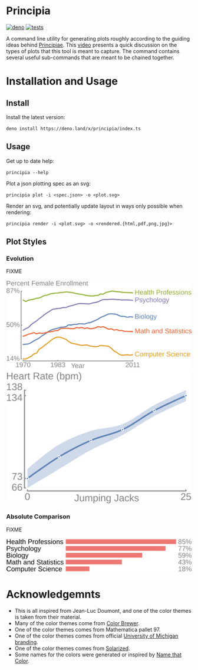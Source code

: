 Principia
=========

[![deno](https://img.shields.io/badge/deno-latest-informational)](https://deno.land/x/principia)
[![tests](https://github.com/erikbrinkman/principia/workflows/tests/badge.svg)](https://github.com/erikbrinkman/principia/actions?query=workflow%3Atests)

A command line utility for generating plots roughly according to the guiding ideas behind [Principiae](http://www.principiae.be).
This [video](https://youtu.be/6lm4wJ1qm0w) presents a quick discussion on the types of plots that this tool is meant to capture.
The command contains several useful sub-commands that are meant to be chained together.


Installation and Usage
======================

Install
-------

Install the latest version:
```
deno install https://deno.land/x/principia/index.ts
```

Usage
-----

Get up to date help:
```
principia --help
```

Plot a json plotting spec as an svg:
```
principia plot -i <spec.json> -o <plot.svg>
```

Render an svg, and potentially update layout in ways only possible when rendering:
```
principia render -i <plot.svg> -o <rendered.{html,pdf,png,jpg}>
```


Plot Styles
-----------

### Evolution

FIXME

<img alt="evolution" src="https://raw.githubusercontent.com/erikbrinkman/principia/master/resources/evolution.ex.bachelor.png" width="800px" />
<img alt="evolution with span" src="https://raw.githubusercontent.com/erikbrinkman/principia/master/resources/evolution.ex.heart_rate.png" width="600px" />

### Absolute Comparison

FIXME

<img alt="absolute comparionson" src="https://raw.githubusercontent.com/erikbrinkman/principia/master/resources/absolute_comparison.ex.bachelor.png" width="800px" />


Acknowledgemnts
===============

- This is all inspired from Jean-Luc Doumont, and one of the color themes is taken from their material.
- Many of the color themes come from [Color Brewer](http://colorbrewer2.org).
- One of the color themes comes from Mathematica pallet 97.
- One of the color themes comes from official [University of Michigan branding](https://vpcomm.umich.edu/brand/style-guide/design-principles/colors).
- One of the color themes comes from [Solarized](http://ethanschoonover.com/solarized).
- Some names for the colors were generated or inspired by [Name that Color](https://chir.ag/projects/ntc/).
